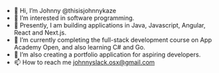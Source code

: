 - 👋 Hi, I’m Johnny @thisisjohnnykaze
- 👀 I’m interested in software programming.
- 🌱 Presently, I am building applications in Java, Javascript, Angular, React and Next.js.
- 🌱 I’m currently completing the full-stack development course on App Academy Open, and also learning C# and Go.
- 💞️ I’m also creating a portfolio application for aspiring developers.
- 📫 How to reach me johnnyslack.osx@gmail.com

<!---
thisiskazejohnny/thisiskazejohnny is a ✨ special ✨ repository because its `README.md` (this file) appears on your GitHub profile.
You can click the Preview link to take a look at your changes.
--->
